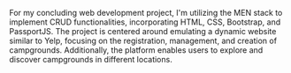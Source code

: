 For my concluding web development project, I'm utilizing the MEN stack to implement CRUD functionalities, incorporating HTML, CSS, Bootstrap, and PassportJS. The project is centered around emulating a dynamic website similar to Yelp, focusing on the registration, management, and creation of campgrounds. Additionally, the platform enables users to explore and discover campgrounds in different locations.
